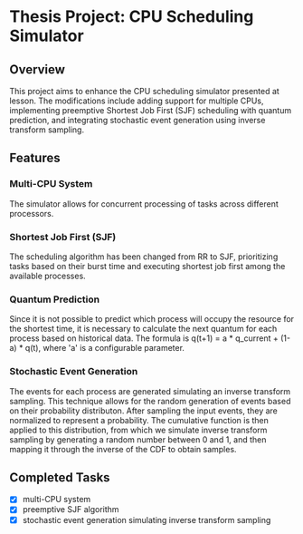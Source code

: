 # Thesis Project: CPU Scheduling Simulator

## Overview
This project aims to enhance the CPU scheduling simulator presented at lesson. The modifications include adding support for multiple CPUs, implementing preemptive Shortest Job First (SJF) scheduling with quantum prediction, and integrating stochastic event generation using inverse transform sampling.

## Features
### Multi-CPU System
The simulator allows for concurrent processing of tasks across different processors.

### Shortest Job First (SJF)
The scheduling algorithm has been changed from RR to SJF, prioritizing tasks based on their burst time and executing shortest job first among the available processes.

### Quantum Prediction
Since it is not possible to predict which process will occupy the resource for the shortest time, it is necessary to calculate the next quantum for each process based on historical data. The formula is q(t+1) = a * q_current + (1-a) * q(t), where 'a' is a configurable parameter.

### Stochastic Event Generation
The events for each process are generated simulating an inverse transform sampling. This technique allows for the random generation of events based on their probability distributon. After sampling the input events, they are normalized to represent a probability. The cumulative function is then applied to this distribution, from which we simulate inverse transform sampling by generating a random number between 0 and 1, and then mapping it through the inverse of the CDF to obtain samples.

## Completed Tasks
- [x] multi-CPU system
- [x] preemptive SJF algorithm
- [x] stochastic event generation simulating inverse transform sampling
